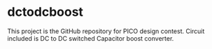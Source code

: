 # dctodcboost
This project is the GitHub repository for PICO design contest. Circuit included is DC to DC switched Capacitor boost converter.
